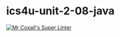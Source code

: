 # ics4u-unit-2-08-java

[![Mr Coxall's Super Linter](https://github.com/Rodas-Nega1/ics4u-unit-2-08-java/workflows/Mr%20Coxall's%20Super%20Linter/badge.svg)](https://github.com/Rodas-Nega1/ics4u-unit-2-08-java/actions/)
